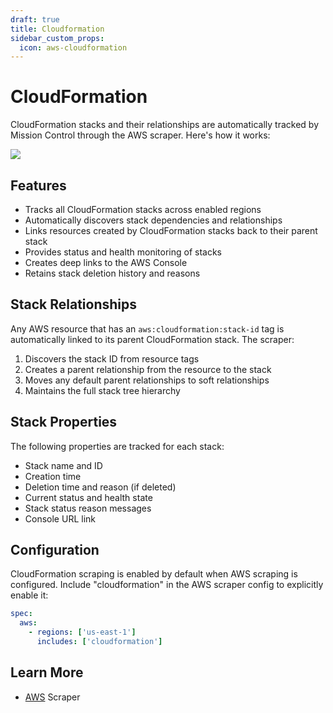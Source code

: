 ```yaml
---
draft: true
title: Cloudformation
sidebar_custom_props:
  icon: aws-cloudformation
---
```


# <span class=" iconify-color logos--aws-cloudformation"></span> CloudFormation

CloudFormation stacks and their relationships are automatically tracked by Mission Control through the AWS scraper. Here's how it works:

![](/img/cloudformation.svg)

## Features

- Tracks all CloudFormation stacks across enabled regions
- Automatically discovers stack dependencies and relationships
- Links resources created by CloudFormation stacks back to their parent stack
- Provides status and health monitoring of stacks
- Creates deep links to the AWS Console
- Retains stack deletion history and reasons

## Stack Relationships

Any AWS resource that has an `aws:cloudformation:stack-id` tag is automatically linked to its parent CloudFormation stack. The scraper:

1. Discovers the stack ID from resource tags
2. Creates a parent relationship from the resource to the stack
3. Moves any default parent relationships to soft relationships
4. Maintains the full stack tree hierarchy

## Stack Properties

The following properties are tracked for each stack:

- Stack name and ID
- Creation time
- Deletion time and reason (if deleted)
- Current status and health state
- Stack status reason messages
- Console URL link

## Configuration

CloudFormation scraping is enabled by default when AWS scraping is configured. Include "cloudformation" in the AWS scraper config to explicitly enable it:

```yaml
spec:
  aws:
    - regions: ['us-east-1']
      includes: ['cloudformation']
```

## Learn More

- [AWS](/guide/config-db/scrapers/aws) Scraper

